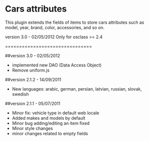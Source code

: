 Cars attributes
===============

This plugin extends the fields of items to store cars attributes such as model, year, brand, color, accessories, and so on.

version 3.0 - 02/05/2012  Only for osclass >= 2.4

===============================

##version 3.0 - 02/05/2012

* implemented new DAO (Data Access Object)
* Remove uniform.js

##version 2.1.2 - 14/09/2011

* New languages: arabic, german, persian, latvian, russian, slovak, swedish

##version 2.1.1 - 05/07/2011

* Minor fix: vehicle type in default web locale
* Added makes and models by default
* Minor bug adding/editing an item fixed
* Minor style changes
* minor changes related to empty fields
